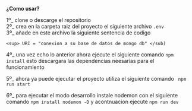 **¿Como usar?** 

1º_ clone o descarge el repositorio <br>
2º_ crea en la carpeta raiz del proyecto el siguiente archivo `.env`<br>
3º_ añade en este archivo la siguiente sentencia de codigo

    <sup> URI = "conexion a su base de datos de mongo db" </sub)

4º_ una vez echo lo anterior ahora ejecute el siguiente comando ``` npm install ``` esto descargara las dependencias neesarias para el funcionamiento

5º_ ahora ya puede ejecutar el proyecto utiliza el siguiente comando ``` npm run start``` 

6º_ para ejecutar el modo desarrollo instale nodemon con el siguiente comando ``` npm install nodemon -D ```
    y acontnuacion ejecute ``` npm run dev ```
